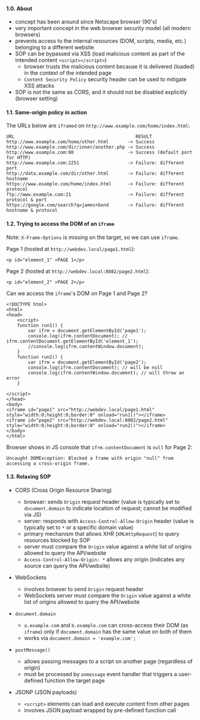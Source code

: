 #### 1.0. About

- concept has been around since Netscape browser (90's)
- very important concept in the web browser security model (all modern browsers)
- prevents access to the internal resources (DOM, scripts, media, etc.) belonging to a different website
- SOP can be bypassed via XSS (load malicious content as part of the intended content `<script></script>`)
  - browser trusts the malicious content because it is delivered (loaded) in the context of the intended page
  - `Content Security Policy` security header can be used to mitigate XSS attacks
- SOP is not the same as CORS, and it should not be disabled explicitly (browser setting)


#### 1.1. Same-origin policy in action

The URLs below are `iframed` on `http://www.example.com/home/index.html`:

```
URL                                             RESULT 
http://www.example.com/home/other.html       -> Success 
http://www.example.com/dir/inner/another.php -> Success 
http://www.example.com:80                    -> Success (default port for HTTP) 
http://www.example.com:2251                  -> Failure: different port 
http://data.example.com/dir/other.html       -> Failure: different hostname 
https://www.example.com/home/index.html      -> Failure: different protocol 
ftp://www.example.com:21                     -> Failure: different protocol & port 
https://google.com/search?q=james+bond       -> Failure: different hostname & protocol 
```


#### 1.2. Trying to access the DOM of an `iframe`

Note: `X-Frame-Options` is missing on the target, so we can use `iframe`.

Page 1 (hosted at `http://webdev.local/page1.html`):
```
<p id="element_1" >PAGE 1</p>
```

Page 2 (hosted at `http://webdev.local:8082/page2.html`):
```
<p id="element_2" >PAGE 2</p>
```

Can we access the `iframe`'s DOM on Page 1 and Page 2?
```
<!DOCTYPE html>
<html>
<head>
	<script>
	function run1() {
		var ifrm = document.getElementById('page1');
		console.log(ifrm.contentDocument); // ifrm.contentDocument.getElementById('element_1');
		//console.log(ifrm.contentWindow.document);
	}
	function run2() {
		var ifrm = document.getElementById('page2');
		console.log(ifrm.contentDocument); // will be null
		console.log(ifrm.contentWindow.document); // will throw an error
	}

</script>
</head>
<body>
<iframe id="page1" src="http://webdev.local/page1.html" style="width:0;height:0;border:0" onload="run1()"></iframe>
<iframe id="page2" src="http://webdev.local:8082/page2.html" style="width:0;height:0;border:0" onload="run2()"></iframe>
</body>
</html>
```

Browser shows in JS console that `ifrm.contentDocument` is `null` for Page 2:
```
Uncaught DOMException: Blocked a frame with origin "null" from accessing a cross-origin frame.
```

#### 1.3. Relaxing SOP

- CORS (Cross Origin Resource Sharing)
  - browser: sends `Origin` request header (value is typically set to `document.domain` to indicate location of request; cannot be modified via JS)
  - server: responds with `Access-Control-Allow-Origin` header (value is typically set to `*` or a specific domain value)
  - primary mechanism that allows XHR (`XMLHttpRequest`) to query resources blocked by SOP
  - server must compare the `Origin` value against a white list of origins allowed to query the API/website
  - `Access-Control-Allow-Origin: *` allows any origin (indicates any source can query the API/website)

- WebSockets
  - involves browser to send `Origin` request header
  - WebSockets server must compare the `Origin` value against a white list of origins allowed to query the API/website

- `document.domain`
  - `a.example.com` and `b.example.com` can cross-access their DOM (as `iframe`) only if `document.domain` has the same value on both of them
  - works via `document.domain = 'example.com';`

- `postMessage()`
  - allows passing messages to a script on another page (regardless of origin)
  - must be processed by `onmessage` event handler that triggers a user-defined function the target page

- JSONP (JSON payloads)
  - `<script>` elements can load and execute content from other pages
  - involves JSON payload wrapped by pre-defined function call
